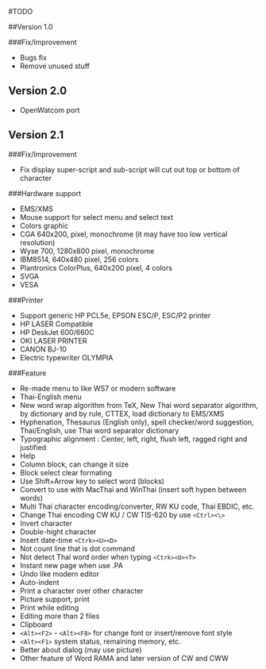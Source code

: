 #TODO

##Version 1.0

###Fix/Improvement
- Bugs fix
- Remove unused stuff

## Version 2.0
- OpenWatcom port

## Version 2.1

###Fix/Improvement
- Fix display super-script and sub-script will cut out top or bottom of character

###Hardware support
- EMS/XMS
- Mouse support for select menu and select text
- Colors graphic
- CGA 640x200, pixel, monochrome (it may have too low vertical resolution)
- Wyse 700, 1280x800 pixel, monochrome
- IBM8514, 640x480 pixel, 256 colors
- Plantronics ColorPlus, 640x200 pixel, 4 colors
- SVGA
- VESA

###Printer
- Support generic HP PCL5e, EPSON ESC/P, ESC/P2 printer
- HP LASER Compatible
- HP DeskJet 600/660C
- OKI LASER PRINTER
- CANON BJ-10
- Electric typewriter OLYMPIA

###Feature
- Re-made menu to like WS7 or modern software
- Thai-English menu
- New word wrap algorithm from TeX, New Thai word separator algorithm, by dictionary and by rule, CTTEX, load dictionary to EMS/XMS
- Hyphenation, Thesaurus (English only), spell checker/word suggestion, Thai/English, use Thai word separator dictionary
- Typographic alignment : Center, left, right, flush left, ragged right and justified
- Help
- Column block, can change it size
- Block select clear formating
- Use Shift+Arrow key to select word (blocks)
- Convert to use with MacThai and WinThai (insert soft hypen between words)
- Multi Thai character encoding/converter, RW KU code, Thai EBDIC, etc.
- Change Thai encoding CW KU / CW TIS-620 by use `<Ctrl><\>`
- Invert character
- Double-hight character
- Insert date-time `<Ctrk><U><D>`
- Not count line that is dot command
- Not detect Thai word order when typing `<Ctrk><U><T>`
- Instant new page when use .PA
- Undo like modern editor
- Auto-indent
- Print a character over other character
- Picture support, print
- Print while editing
- Editing more than 2 files
- Clipboard
- `<Alt><F2>` - `<Alt><F8>` for change font or insert/remove font style
- `<Alt><F1>` system status, remaining memory, etc.
- Better about dialog (may use picture)
- Other feature of Word RAMA and later version of CW and CWW
